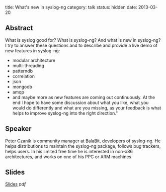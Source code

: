 title: What's new in syslog-ng 
category: talk
status: hidden
date: 2013-03-20

Abstract
---------

What is syslog good for? What is syslog-ng? And what is new in syslog-ng? I try
to answer these questions and to describe and provide a live demo of new
features in syslog-ng:
- modular architecture
- multi-threading
- patterndb
- correlation
- json
- mongodb
- amqp
- and maybe more as new features are coming out continuously.
At the end I hope to have some discussion about what you like, what you would
do differently and what are you missing, as your feedback is what helps to 
improve syslog-ng into the right direction."

Speaker
-------

Peter Czanik is community manager at BalaBit, developers of syslog-ng. He helps
distributions to maintain the syslog-ng package, follows bug trackers, helps
users. In his limited free time he is interested in non-x86 architectures, and
works on one of his PPC or ARM machines.

Slides
------
[Slides](/static/slides/czp2013_whatsnewinsyslog-ng_v2.pdf) _pdf_
